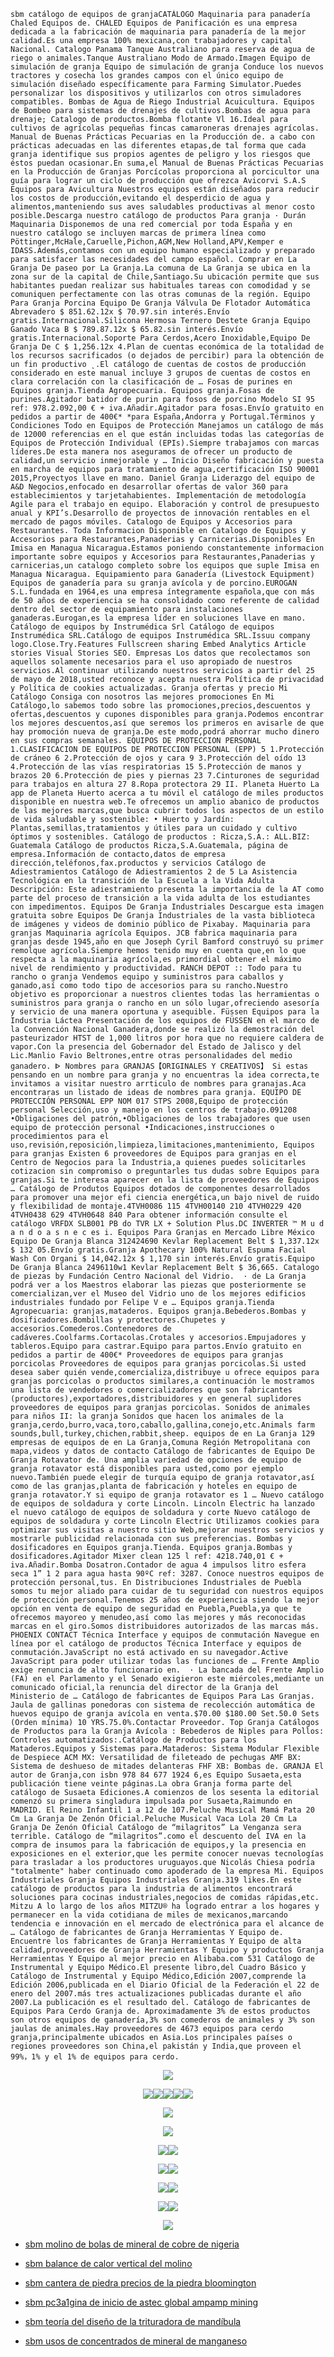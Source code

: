 
```
sbm catálogo de equipos de granjaCATÁLOGO Maquinaria para panadería Chaled Equipos de. CHALED Equipos de Panificación es una empresa dedicada a la fabricación de maquinaria para panadería de la mejor calidad.Es una empresa 100% mexicana,con trabajadores y capital Nacional. Catalogo Panama Tanque Australiano para reserva de agua de riego o animales.Tanque Australiano Modo de Armado.Imagen Equipo de simulación de granja Equipo de simulación de granja Conduce los nuevos tractores y cosecha los grandes campos con el único equipo de simulación diseñado específicamente para Farming Simulator.Puedes personalizar los dispositivos y utilizarlos con otros simuladores compatibles. Bombas de Agua de Riego Industrial Acuicultura. Equipos de Bombeo para sistemas de drenajes de cultivos.Bombas de agua para drenaje; Catalogo de productos.Bomba flotante Vl 16.Ideal para cultivos de agrícolas pequeñas fincas camaroneras drenajes agrícolas. Manual de Buenas Prácticas Pecuarias en la Producción de. a cabo con prácticas adecuadas en las diferentes etapas,de tal forma que cada granja identifique sus propios agentes de peligro y los riesgos que éstos puedan ocasionar.En suma,el Manual de Buenas Prácticas Pecuarias en la Producción de Granjas Porcícolas proporciona al porcicultor una guía para lograr un ciclo de producción que ofrezca Avicorvi S.A.S Equipos para Avicultura Nuestros equipos están diseñados para reducir los costos de producción,evitando el desperdicio de agua y alimentos,manteniendo sus aves saludables productivas al menor costo posible.Descarga nuestro catálogo de productos Para granja · Durán Maquinaria Disponemos de una red comercial por toda España y en nuestro catálogo se incluyen marcas de primera línea como Pöttinger,McHale,Caruelle,Pichon,AGM,New Holland,APV,Kemper e IDASS.Además,contamos con un equipo humano especializado y preparado para satisfacer las necesidades del campo español. Comprar en La Granja De paseo por La Granja.La comuna de La Granja se ubica en la zona sur de la capital de Chile,Santiago.Su ubicación permite que sus habitantes puedan realizar sus habituales tareas con comodidad y se comuniquen perfectamente con las otras comunas de la región. Equipo Para Granja Porcina Equipo De Granja Válvula De Flotador Automática Abrevadero $ 851.62.12x $ 70.97.sin interés.Envío gratis.Internacional.Silicona Hermosa Ternero Destete Granja Equipo Ganado Vaca B $ 789.87.12x $ 65.82.sin interés.Envío gratis.Internacional.Soporte Para Cerdos,Acero Inoxidable,Equipo De Granja De C $ 1,256.12x 4.Plan de cuentas económica de la totalidad de los recursos sacrificados (o dejados de percibir) para la obtención de un fin productivo ˛.El catálogo de cuentas de costos de producción considerado en este manual incluye 3 grupos de cuentas de costos en clara correlación con la clasificación de … Fosas de purines en Equipos granja.Tienda Agropecuaria. Equipos granja.Fosas de purines.Agitador batidor de purin para fosos de porcino Modelo SI 95 ref: 978.2.092,00 € + iva.Añadir.Agitador para fosas.Envío gratuito en pedidos a partir de 400€* *para España,Andorra y Portugal.Términos y Condiciones Todo en Equipos de Protección Manejamos un catálogo de más de 12000 referencias en el que están incluidas todas las categorías de Equipos de Protección Individual (EPIs).Siempre trabajamos con marcas líderes.De esta manera nos aseguramos de ofrecer un producto de calidad,un servicio inmejorable y … Inicio Diseño fabricación y puesta en marcha de equipos para tratamiento de agua,certificación ISO 90001 2015,Proyectyos llave en mano. Daniel Granja Liderazgo del equipo de A&D Negocios,enfocado en desarrollar ofertas de valor 360 para establecimientos y tarjetahabientes. Implementación de metodología Agile para el trabajo en equipo. Elaboración y control de presupuesto anual y KPI’s.Desarrollo de proyectos de innovación rentables en el mercado de pagos móviles. Catalogo de Equipos y Accesorios para Restaurantes. Toda Informacion Disponible en Catalogo de Equipos y Accesorios para Restaurantes,Panaderias y Carnicerias.Disponibles En Imisa en Managua Nicaragua.Estamos poniendo constantemente informacion importante sobre equipos y Accesorios para Restaurantes,Panaderias y carnicerias,un catalogo completo sobre los equipos que suple Imisa en Managua Nicaragua. Equipamiento para Ganadería (Livestock Equipment) Equipos de ganadería para su granja avícola y de porcino.EUROGAN S.L.fundada en 1964,es una empresa íntegramente española,que con más de 50 años de experiencia se ha consolidado como referente de calidad dentro del sector de equipamiento para instalaciones ganaderas.Eurogan,es la empresa líder en soluciones llave en mano. Catálogo de equipos by Instrumédica Srl Catálogo de equipos Instrumédica SRL.Catálogo de equipos Instrumédica SRL.Issuu company logo.Close.Try.Features Fullscreen sharing Embed Analytics Article stories Visual Stories SEO. Empresas Los datos que recolectamos son aquellos solamente necesarios para el uso apropiado de nuestros servicios.Al continuar utilizando nuestros servicios a partir del 25 de mayo de 2018,usted reconoce y acepta nuestra Política de privacidad y Política de cookies actualizadas. Granja ofertas y precio Mi Catálogo Consiga con nosotros las mejores promociones En Mi Catálogo,lo sabemos todo sobre las promociones,precios,descuentos y ofertas,descuentos y cupones disponibles para granja.Podemos encontrar los mejores descuentos,así que seremos los primeros en avisarle de que hay promoción nueva de granja.De este modo,podrá ahorrar mucho dinero en sus compras semanales. EQUIPOS DE PROTECCION PERSONAL 1.CLASIFICACION DE EQUIPOS DE PROTECCION PERSONAL (EPP) 5 1.Protección de cráneo 6 2.Protección de ojos y cara 9 3.Protección del oído 13 4.Protección de las vías respiratorias 15 5.Protección de manos y brazos 20 6.Protección de pies y piernas 23 7.Cinturones de seguridad para trabajos en altura 27 8.Ropa protectora 29 II. Planeta Huerto La app de Planeta Huerto acerca a tu móvil el catálogo de miles productos disponible en nuestra web.Te ofrecemos un amplio abanico de productos de las mejores marcas,que busca cubrir todos los aspectos de un estilo de vida saludable y sostenible: • Huerto y Jardín: Plantas,semillas,tratamientos y útiles para un cuidado y cultivo óptimos y sostenibles. Catálogo de productos : Ricza,S.A.: ALL.BIZ: Guatemala Catálogo de productos Ricza,S.A.Guatemala, página de empresa.Información de contacto,datos de empresa dirección,teléfonos,fax.productos y servicios Catálogo de Adiestramientos Catálogo de Adiestramientos 2 de 5 La Asistencia Tecnológica en la transición de la Escuela a la Vida Adulta Descripción: Este adiestramiento presenta la importancia de la AT como parte del proceso de transición a la vida adulta de los estudiantes con impedimentos. Equipos De Granja Industriales Descargue esta imagen gratuita sobre Equipos De Granja Industriales de la vasta biblioteca de imágenes y videos de dominio público de Pixabay. Maquinaria para granjas Maquinaria agrícola Equipos. JCB fabrica maquinaria para granjas desde 1945,año en que Joseph Cyril Bamford construyó su primer remolque agrícola.Siempre hemos tenido muy en cuenta que,en lo que respecta a la maquinaria agrícola,es primordial obtener el máximo nivel de rendimiento y productividad. RANCH DEPOT :: Todo para tu rancho o granja Vendemos equipo y suministros para caballos y ganado,así como todo tipo de accesorios para su rancho.Nuestro objetivo es proporcionar a nuestros clientes todas las herramientas o suministros para granja o rancho en un sólo lugar,ofreciendo asesoría y servicio de una manera oportuna y asequible. Füssen Equipos para la Industria Láctea Presentación de los equipos de FÜSSEN en el marco de la Convención Nacional Ganadera,donde se realizó la demostración del pasteurizador HTST de 1,000 litros por hora que no requiere caldera de vapor.Con la presencia del Gobernador del Estado de Jalisco y del Lic.Manlio Favio Beltrones,entre otras personalidades del medio ganadero. ᐈ Nombres para GRANJAS【ORIGINALES Y CREATIVOS】 Si estas pensando en un nombre para granja y no encuentras la idea correcta,te invitamos a visitar nuestro arrticulo de nombres para granajas.Aca encontraras un listado de ideas de nombres para granja. EQUIPO DE PROTECCIÓN PERSONAL EPP NOM 017 STPS 2008,Equipo de protección personal Selección,uso y manejo en los centros de trabajo.091208 •Obligaciones del patrón,•Obligaciones de los trabajadores que usen equipo de protección personal •Indicaciones,instrucciones o procedimientos para el uso,revisión,reposición,limpieza,limitaciones,mantenimiento, Equipos para granjas Existen 6 proveedores de Equipos para granjas en el Centro de Negocios para la Industria,a quienes puedes solicitarles cotizacion sin compromiso o preguntarles tus dudas sobre Equipos para granjas.Si te interesa aparecer en la lista de proveedores de Equipos … Catálogo de Produtos Equipos dotados de componentes desarrollados para promover una mejor efi ciencia energética,un bajo nivel de ruido y flexibilidad de montaje.4TVH0086 115 4TVH00140 210 4TVH0229 420 4TVH0438 629 4TVH0648 840 Para obtener información consulte el catálogo VRFDX SLB001 PB do TVR LX + Solution Plus.DC INVERTER ™ M u d a n d o a s n e c es i. Equipos Para Granjas en Mercado Libre México Equipo De Granja Blanca 312424690 Kevlar Replacement Belt $ 1,337.12x $ 132 05.Envío gratis.Granja Apothecary 100% Natural Espuma Facial Wash Con Organi $ 14,042.12x $ 1,170 sin interés.Envío gratis.Equipo De Granja Blanca 2496110w1 Kevlar Replacement Belt $ 36,665. Catalogo de piezas by Fundación Centro Nacional del Vidrio.  · de La Granja podrá ver a los Maestros elaborar las piezas que posteriormente se comercializan,ver el Museo del Vidrio uno de los mejores edificios industriales fundado por Felipe V e … Equipos granja.Tienda Agropecuaria: granjas,mataderos. Equipos granja.Bebederos.Bombas y dosificadores.Bombillas y protectores.Chupetes y accesorios.Comederos.Contenedores de cadáveres.Coolfarms.Cortacolas.Crotales y accesorios.Empujadores y tableros.Equipo para castrar.Equipo para partos.Envío gratuito en pedidos a partir de 400€* Proveedores de equipos para granjas porcicolas Proveedores de equipos para granjas porcicolas.Si usted desea saber quién vende,comercializa,distribuye u ofrece equipos para granjas porcicolas o productos similares,a continuación le mostramos una lista de vendedores o comercializadores que son fabricantes (productores),exportadores,distribuidores y en general suplidores proveedores de equipos para granjas porcicolas. Sonidos de animales para niños II: la granja Sonidos que hacen los animales de la granja,cerdo,burro,vaca,toro,caballo,gallina,conejo,etc.Animals farm sounds,bull,turkey,chichen,rabbit,sheep. equipos de en La Granja 129 empresas de equipos de en La Granja,Comuna Región Metropolitana con mapa,videos y datos de contacto Catálogo de fabricantes de Equipo De Granja Rotavator de. Una amplia variedad de opciones de equipo de granja rotavator está disponibles para usted,como por ejemplo nuevo.También puede elegir de turquía equipo de granja rotavator,así como de las granjas,planta de fabricación y hoteles en equipo de granja rotavator.Y si equipo de granja rotavator es 1 … Nuevo catálogo de equipos de soldadura y corte Lincoln. Lincoln Electric ha lanzado el nuevo catálogo de equipos de soldadura y corte Nuevo catálogo de equipos de soldadura y corte Lincoln Electric Utilizamos cookies para optimizar sus visitas a nuestro sitio Web,mejorar nuestros servicios y mostrarle publicidad relacionada con sus preferencias. Bombas y dosificadores en Equipos granja.Tienda. Equipos granja.Bombas y dosificadores.Agitador Mixer clean 125 l ref: 4218.740,01 € + iva.Añadir.Bomba Dosatron.Contador de agua 4 impulsos litro esfera seca 1” 1 2 para agua hasta 90ºC ref: 3287. Conoce nuestros equipos de protección personal,tus. En Distribuciones Industriales de Puebla somos tu mejor aliado para cuidar de tu seguridad con nuestros equipos de protección personal.Tenemos 25 años de experiencia siendo la mejor opción en venta de equipo de seguridad en Puebla,Puebla,ya que te ofrecemos mayoreo y menudeo,así como las mejores y más reconocidas marcas en el giro.Somos distribuidores autorizados de las marcas más. PHOENIX CONTACT Técnica Interface y equipos de conmutación Navegue en línea por el catálogo de productos Técnica Interface y equipos de conmutación.JavaScript no está activado en su navegador.Active JavaScript para poder utilizar todas las funciones de … Frente Amplio exige renuncia de alto funcionario en.  · La bancada del Frente Amplio (FA) en el Parlamento y el Senado exigieron este miércoles,mediante un comunicado oficial,la renuncia del director de la Granja del Ministerio de … Catálogo de fabricantes de Equipos Para Las Granjas. Jaula de gallinas ponedoras con sistema de recolección automática de huevos equipo de granja avícola en venta.$70.00 $180.00 Set.50.0 Sets (Orden mínima) 10 YRS.75.0%.Contactar Proveedor. Top Granja Catálogos de Productos para la Granja Avícola : Bebederos de Niples para Pollos: Controles automatizados:.Catálogo de Productos para los Mataderos.Equipos y Sistemas para.Mataderos: Sistema Modular Flexible de Despiece ACM MX: Versatilidad de fileteado de pechugas AMF BX: Sistema de deshueso de mitades delanteras FHF XB: Bombas de. GRANJA El autor de Granja,con isbn 978 84 677 1924 6,es Equipo Susaeta,esta publicación tiene veinte páginas.La obra Granja forma parte del catálogo de Susaeta Ediciones.A comienzos de los sesenta la editorial comenzó su primera singladura impulsada por Susaeta,Raimundo en MADRID. El Reino Infantil 1 a 12 de 107.Peluche Musical Mamá Pata 20 Cm La Granja De Zenón Oficial.Peluche Musical Vaca Lola 20 Cm La Granja De Zenón Oficial Catálogo de “milagritos” La Venganza sera terrible. Catálogo de “milagritos”.como el descuento del IVA en la compra de insumos para la fabricación de equipos,y la presencia en exposiciones en el exterior,que les permite conocer nuevas tecnologías para trasladar a los productores uruguayos.que Nicolás Chiesa podría "totalmente" haber continuado como apoderado de la empresa Mi. Equipos Industriales Granja Equipos Industriales Granja.319 likes.En este catálogo de productos para la industria de alimentos encontrará soluciones para cocinas industriales,negocios de comidas rápidas,etc. Mitzu A lo largo de los años MITZU® ha logrado entrar a los hogares y permanecer en la vida cotidiana de miles de mexicanos,marcando tendencia e innovación en el mercado de electrónica para el alcance de … Catálogo de fabricantes de Granja Herramientas Y Equipo de. Encuentre los fabricantes de Granja Herramientas Y Equipo de alta calidad,proveedores de Granja Herramientas Y Equipo y productos Granja Herramientas Y Equipo al mejor precio en Alibaba.com 531 Catálogo de Instrumental y Equipo Médico.El presente libro,del Cuadro Básico y Catálogo de Instrumental y Equipo Médico,Edición 2007,comprende la Edición 2006,publicada en el Diario Oficial de la Federación el 22 de enero del 2007.más tres actualizaciones publicadas durante el año 2007.La publicación es el resultado del. Catálogo de fabricantes de Equipos Para Cerdo Granja de. Aproximadamente 3% de estos productos son otros equipos de ganadería,3% son comederos de animales y 3% son jaulas de animales.Hay proveedores de 4673 equipos para cerdo granja,principalmente ubicados en Asia.Los principales países o regiones proveedores son China,el pakistán y India,que proveen el 99%，1% y el 1% de equipos para cerdo. 
```

<div align="center">

<a href="https://es-crusher.shibang-china.com/github&k=sbm+cat%C3%A1logo+de+equipos+de+granja"><img src="https://static.shibang-china.com/es/crusher/logo.jpg"></a>

<a href="https://es-crusher.shibang-china.com/github&k=sbm+cat%C3%A1logo+de+equipos+de+granja"><img src="https://static.shibang-china.com/es/crusher/index.jpg"></a><a href="https://es-crusher.shibang-china.com/material.htmlgithub&k=sbm+cat%C3%A1logo+de+equipos+de+granja"><img src="https://static.shibang-china.com/es/crusher/material.jpg"></a><a href="https://es-crusher.shibang-china.com/application.htmlgithub&k=sbm+cat%C3%A1logo+de+equipos+de+granja"><img src="https://static.shibang-china.com/es/crusher/application.jpg"></a><a href="https://es-crusher.shibang-china.com/aboutus.htmlgithub&k=sbm+cat%C3%A1logo+de+equipos+de+granja"><img src="https://static.shibang-china.com/es/crusher/aboutus.jpg"></a><a href="https://es-crusher.shibang-china.com/contact.htmlgithub&k=sbm+cat%C3%A1logo+de+equipos+de+granja"><img src="https://static.shibang-china.com/es/crusher/contact.jpg"></a>

<a href="https://es-crusher.shibang-china.com/github&k=sbm+cat%C3%A1logo+de+equipos+de+granja"><img src="https://static.shibang-china.com/es/crusher/banner.jpg"></a>

<a href="https://swt.shibang-china.com/github&k=sbm+cat%C3%A1logo+de+equipos+de+granja"><img src="https://static.shibang-china.com/es/crusher/text.jpg"></a>

<a href="https://swt.shibang-china.com/github&k=sbm+cat%C3%A1logo+de+equipos+de+granja"><img src="https://static.shibang-china.com/es/crusher/chat.jpg"></a><a href="https://es-crusher.shibang-china.com/contact.htmlgithub&k=sbm+cat%C3%A1logo+de+equipos+de+granja"><img src="https://static.shibang-china.com/es/crusher/message.jpg"></a>

<a href="https://es-crusher.shibang-china.com/products/pe.htmlgithub&k=sbm+cat%C3%A1logo+de+equipos+de+granja"><img src="https://static.shibang-china.com/es/crusher/pe.jpg"></a><a href="https://es-crusher.shibang-china.com/products/pf.htmlgithub&k=sbm+cat%C3%A1logo+de+equipos+de+granja"><img src="https://static.shibang-china.com/es/crusher/pf.jpg"></a>

<a href="https://es-crusher.shibang-china.com/products/hpt.htmlgithub&k=sbm+cat%C3%A1logo+de+equipos+de+granja"><img src="https://static.shibang-china.com/es/crusher/hpt.jpg"></a><a href="https://es-crusher.shibang-china.com/products/vsi.htmlgithub&k=sbm+cat%C3%A1logo+de+equipos+de+granja"><img src="https://static.shibang-china.com/es/crusher/vsi.jpg"></a>

<a href="https://es-crusher.shibang-china.com/products/klv.htmlgithub&k=sbm+cat%C3%A1logo+de+equipos+de+granja"><img src="https://static.shibang-china.com/es/crusher/klv.jpg"></a><a href="https://es-crusher.shibang-china.com/products/portable.htmlgithub&k=sbm+cat%C3%A1logo+de+equipos+de+granja"><img src="https://static.shibang-china.com/es/crusher/portable.jpg"></a>

<a href="https://swt.shibang-china.com/github&k=sbm+cat%C3%A1logo+de+equipos+de+granja"><img src="https://static.shibang-china.com/es/crusher/case.jpg"></a>

</div>


* [sbm molino de bolas de mineral de cobre de nigeria](sbm%20molino%20de%20bolas%20de%20mineral%20de%20cobre%20de%20nigeria.md)

* [sbm balance de calor vertical del molino](sbm%20balance%20de%20calor%20vertical%20del%20molino.md)

* [sbm cantera de piedra precios de la piedra bloomington](sbm%20cantera%20de%20piedra%20precios%20de%20la%20piedra%20bloomington.md)

* [sbm pc3a1gina de inicio de astec global ampamp mining](sbm%20pc3a1gina%20de%20inicio%20de%20astec%20global%20ampamp%20mining.md)

* [sbm teoría del diseño de la trituradora de mandíbula](sbm%20teor%C3%ADa%20del%20dise%C3%B1o%20de%20la%20trituradora%20de%20mand%C3%ADbula.md)

* [sbm usos de concentrados de mineral de manganeso](sbm%20usos%20de%20concentrados%20de%20mineral%20de%20manganeso.md)